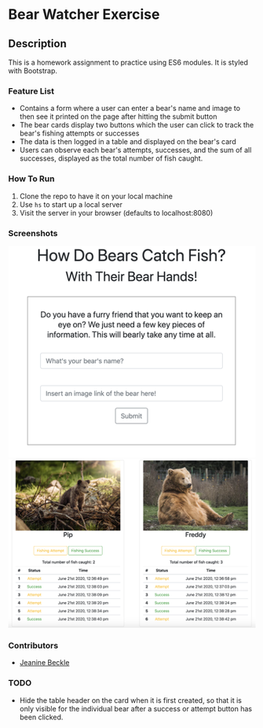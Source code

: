 # Bear Watcher Exercise

## Description
This is a homework assignment to practice using ES6 modules. It is styled with Bootstrap.

### Feature List
* Contains a form where a user can enter a bear's name and image to then see it printed on the page after hitting the submit button
* The bear cards display two buttons which the user can click to track the bear's fishing attempts or successes
* The data is then logged in a table and displayed on the bear's card
* Users can observe each bear's attempts, successes, and the sum of all successes, displayed as the total number of fish caught.

### How To Run
1. Clone the repo to have it on your local machine
1. Use `hs` to start up a local server
1. Visit the server in your browser (defaults to localhost:8080)

### Screenshots
<img src='./assets/images/bear1.png'>
<img src='./assets/images/bear3.png'>

### Contributors
* [Jeanine Beckle](https://github.com/jeaninebeckle)

### TODO
* Hide the table header on the card when it is first created, so that it is only visible for the individual bear after a success or attempt button has been clicked.
